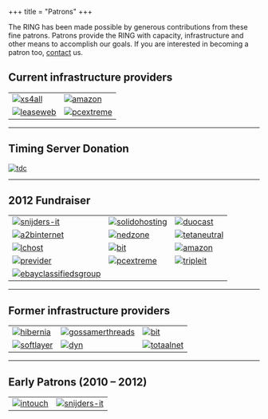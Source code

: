 +++
title = "Patrons"
+++

The RING has been made possible by generous contributions from these fine patrons. Patrons provide the RING with capacity, infrastructure and other means to accomplish our goals. If you are interested in becoming a patron too, [contact](/contact) us.

## Current infrastructure providers

| | |
|---|---|
|[![xs4all](/images/patrons/xs4all.gif)](http://www.xs4all.nl/)|[![amazon](/images/patrons/amazon.png)](http://www.amazon.com/)|
|[![leaseweb](/images/patrons/leaseweb.png)](http://www.leaseweb.com/)|[![pcextreme](/images/patrons/pcextreme.png)](http://www.pcextreme.nl/)|

---
## Timing Server Donation

[![tdc](/images/patrons/tdc.png)](http://www.tdc.net/)

---
## 2012 Fundraiser

| | | |
|---|---|---|
|[![snijders-it](/images/patrons/snijders-it.png)](http://www.snijders-it.nl/)|[![solidohosting](/images/patrons/solido.png)](http://www.solidohosting.com/)|[![duocast](/images/patrons/duocast.png)](http://www.duocast.nl/)|
|[![a2binternet](/images/patrons/a2binternet.png)](http://www.a2b-internet.com/)|[![nedzone](/images/patrons/nedzone.png)](http://www.nedzone.nl/)|[![tetaneutral](/images/patrons/tetaneutral.png)](http://www.tetaneutral.net/)|
|[![lchost](/images/patrons/lchost.png)](http://www.lchost.co.uk/)|[![bit](/images/patrons/bit.png)](http://www.bit.nl/)|[![amazon](/images/patrons/amazon.png)](http://www.amazon.com/)|
|[![previder](/images/patrons/previder.png)](http://www.previder.nl/)|[![pcextreme](/images/patrons/pcextreme.png)](http://www.pcextreme.nl/)|[![tripleit](/images/patrons/tripleit.png)](http://www.triple-it.nl/)|
|[![ebayclassifiedsgroup](/images/patrons/ebayclassifiedsgroup.png)](http://www.ebayclassifiedsgroup.com/)|

---
## Former infrastructure providers

| | | |
|---|---|---|
|[![hibernia](/images/patrons/hibernia.png)](http://www.hibernianetworks.com/)|[![gossamerthreads](/images/patrons/gossamerthreads.png)](http://www.gossamer-threads.com/)|[![bit](/images/patrons/bit.png)](http://www.bit.nl/)|
|[![softlayer](/images/patrons/softlayer.png)](http://www.softlayer.com/)|[![dyn](/images/patrons/dyn.png)](http://www.dyn.com/)|[![totaalnet](/images/patrons/totaalnet.png)](http://www.totaalnet.nl/)|

---
## Early Patrons (2010 – 2012)

| | |
|---|---|
|[![intouch](/images/patrons/intouch.png)](http://www.intouch.eu/)|[![snijders-it](/images/patrons/snijders-it.png)](http://www.snijders-it.nl/)|

